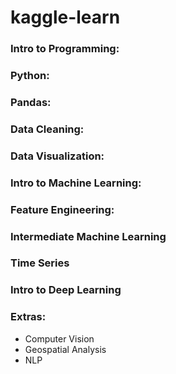 # kaggle-learn

### Intro to Programming:

### Python:

### Pandas:

### Data Cleaning:

### Data Visualization: 

### Intro to Machine Learning:

### Feature Engineering:

### Intermediate Machine Learning

### Time Series

### Intro to Deep Learning

### Extras:

* Computer Vision
* Geospatial Analysis
* NLP


